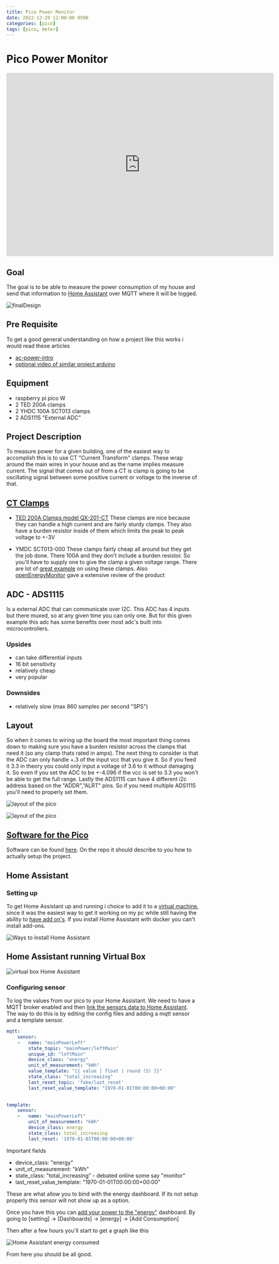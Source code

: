 ```yaml
---
title: Pico Power Monitor
date: 2022-12-29 12:00:00 0500
categories: [pico]
tags: [pico, meter]
---
```

# Pico Power Monitor

<div class="embed-container">
  <iframe
      src="https://www.youtube.com/embed/TWDl0wm8l34"
      width="700"
      height="480"
      frameborder="0"
      allowfullscreen="true">
  </iframe>
</div>

## Goal 
The goal is to be able to measure the power consumption of my house and send that information to [Home Assistant](https://www.home-assistant.io/) over MQTT where it will be logged.

![finalDesign](/assets/powerMonitor/topSidePicoPowerMonitor.jpg)

## Pre Requisite 
To get a good general understanding on how a project like this works i would read these articles
* [ac-power-intro](https://learn.openenergymonitor.org/electricity-monitoring/ac-power-theory/introduction)
* [optional video of similar project arduino](https://www.youtube.com/watch?v=TITtBkoaQ_s) 

## Equipment 
* raspberry pi pico W
* 2 TED 200A clamps
* 2 YHDC 100A SCT013 clamps
* 2 ADS1115 "External ADC"

## Project Description
To measure power for a given building, one of the easiest way to accomplish this is to use CT "Current Transform" clamps.  These wrap around the main wires in your house and as the name implies measure current.  The signal that comes out of from a CT is clamp is going to be oscillating signal between some positive current or voltage to the inverse of that.

## [CT Clamps](https://www.electroschematics.com/split-core-ct-primer/)

* [TED 200A Clamps model QX-201-CT](https://web.archive.org/web/20111021055834/http://jarv.org/2009/07/home-power-monitoring/)
These clamps are nice because they can handle a high current and are fairly sturdy clamps.  They also have a burden resistor inside of them which limits the peak to peak voltage to +-3V

* YMDC SCT013-000
These clamps fairly cheap all around but they get the job done.  There 100A and they don't include a burden resistor.  So you'll have to supply one to give the clamp a given voltage range.  There are lot of [great example](https://olimex.wordpress.com/2015/09/29/energy-monitoring-with-arduino-and-current-clamp-sensor/) on using these clamps.  Also [openEnergyMonitor](https://learn.openenergymonitor.org/electricity-monitoring/ct-sensors/yhdc-sct-013-000-ct-sensor-report) gave a extensive review of the product 

## ADC - **ADS1115**

Is a external ADC that can communicate over I2C.  This ADC has 4 inputs but there muxed, so at any given time you can only one.  But for this given example this adc has some benefits over most adc's built into microcontrollers.

### Upsides
* can take differential inputs 
* 16 bit sensitivity  
* relatively cheap
* very popular

### Downsides
* relatively slow (max 860 samples per second "SPS")

## Layout
So when it comes to wiring up the board the most important thing comes down to making sure you have a burden resistor across the clamps that need it (so any clamp thats rated in amps).  The next thing to consider is that the ADC can only handle +.3 of the input vcc that you give it.  So if you feed it 3.3 in theory you could only input a voltage of 3.6 to it without damaging it.  So even if you set the ADC to be +-4.096 if the vcc is set to 3.3 you won't be able to get the full range.  Lastly the ADS1115 can have 4 different i2c address based on the "ADDR","ALRT" pins.  So if you need multiple ADS1115 you'll need to properly set them.

![layout of the pico](/assets/powerMonitor/boardLayoutPicoElectricityMonitor.png)

![layout of the pico](/assets/powerMonitor/bottomSidePicoPowerMonitor.jpg)

## [Software for the Pico](https://github.com/brendena/pico_power_monitor)
Software can be found [here](https://github.com/brendena/pico_power_monitor).  On the repo it should describe to you how to actually setup the project.


## Home Assistant

### Setting up

To get Home Assistant up and running i choice to add it to a [virtual machine](https://www.home-assistant.io/installation/windows/), since it was the easiest way to get it working on my pc while still having the ability to [have add on's](https://www.home-assistant.io/installation/#compare-installation-methods).  If you install Home Assistant with docker you can't install add-ons.  

![Ways to install Home Assistant](/assets/powerMonitor/wayToInstallHomeAssistant.png)

## Home Assistant running Virtual Box
![virtual box Home Assistant](/assets/powerMonitor/homeAssistantVirtualBox.png)


### Configuring sensor
To log the values from our pico to your Home Assistant.  We need to have a MQTT broker enabled and then [link the sensors data to Home Assistant](https://community.home-assistant.io/t/energy-measurement-with-mqtt-sensor/424558).  The way to do this is by editing the config files and adding a mqtt sensor and a template sensor. 



```YAML
mqtt:
    sensor:
    -   name: "mainPowerLeft"
        state_topic: "mainPower/leftMain"
        unique_id: "leftMain"
        device_class: "energy"
        unit_of_measurement: "kWh"
        value_template: "{{ value | float | round (5) }}"
        state_class: "total_increasing"
        last_reset_topic: 'fake/last_reset'
        last_reset_value_template: "1970-01-01T00:00:00+00:00"
        

template:
    sensor:
    -   name: "mainPowerLeft"
        unit_of_measurement: "kWh"
        device_class: energy
        state_class: total_increasing
        last_reset: '1970-01-01T00:00:00+00:00'        
```

Important fields
* device_class: "energy"
* unit_of_measurement: "kWh" 
* state_class: "total_increasing" - debated online some say "monitor"
* last_reset_value_template: "1970-01-01T00:00:00+00:00"

These are what allow you to bind with the energy dashboard.  If its not setup properly this sensor will not show up as a option.

Once you have this you can [add your power to the "energy"](https://youtu.be/W7mVagcssZY?t=253) dashboard.  By going to \[setting\] -> \[Dashboards\] -> \[energy\] -> \[Add Consumption\]

Then after a few hours you'll start to get a graph like this

![Home Assistant energy consumed](/assets/powerMonitor/energyConsumed.png)


From here you should be all good.